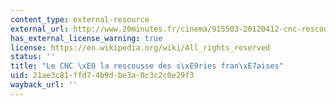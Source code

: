 ```yaml
---
content_type: external-resource
external_url: http://www.20minutes.fr/cinema/915503-20120412-cnc-rescousse-series-francaises
has_external_license_warning: true
license: https://en.wikipedia.org/wiki/All_rights_reserved
status: ''
title: "Le CNC \xE0 la rescousse des s\xE9ries fran\xE7aises"
uid: 21ae3c81-ffd7-4b9d-be3a-0c3c2c0e29f3
wayback_url: ''
---
```

